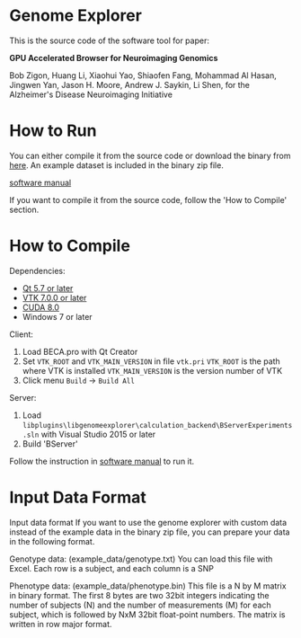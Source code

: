 Genome Explorer
===================================

This is the source code of the software tool for paper:

**GPU Accelerated Browser for Neuroimaging Genomics**

Bob Zigon, Huang Li, Xiaohui Yao, Shiaofen Fang, Mohammad Al Hasan, Jingwen Yan, Jason H. Moore, Andrew J. Saykin, Li Shen, for the Alzheimer's Disease Neuroimaging Initiative

How to Run
==========

You can either compile it from the source code or download the binary from [here](http://www.iu.edu/~beca/BECA-GenomicExplorer.zip). 
An example dataset is included in the binary zip file.

[software manual](http://www.iu.edu/~beca/asserts/BECA_Software_Manual_GenomeExplorer.pdf)

If you want to compile it from the source code, follow the 'How to Compile' section.

How to Compile
==============

Dependencies:
* [Qt 5.7 or later](https://www.qt.io/)
* [VTK 7.0.0 or later](https://www.vtk.org/)
* [CUDA 8.0](https://developer.nvidia.com/cuda-toolkit)
* Windows 7 or later

Client:
1. Load BECA.pro with Qt Creator
2. Set `VTK_ROOT` and `VTK_MAIN_VERSION` in file `vtk.pri`
`VTK_ROOT` is the path where VTK is installed
`VTK_MAIN_VERSION` is the version number of VTK
3. Click menu `Build` -> `Build All`

Server:
1. Load `libplugins\libgenomeexplorer\calculation_backend\BServerExperiments.sln` with Visual Studio 2015 or later
2. Build 'BServer'

Follow the instruction in [software manual](http://www.iu.edu/~beca/asserts/BECA_Software_Manual_GenomeExplorer.pdf) to run it.


Input Data Format
=================

Input data format
If you want to use the genome explorer with custom data instead of the example data in the binary zip file, you can prepare your data in the following format.

Genotype data: (example_data/genotype.txt)
You can load this file with Excel. Each row is a subject, and each column is a SNP

Phenotype data: (example_data/phenotype.bin)
This file is a N by M matrix in binary format. The first 8 bytes are two 32bit integers indicating the number of subjects (N) and the number of measurements (M) for each subject, which is followed by NxM 32bit float-point numbers. The matrix is written in row major format.

